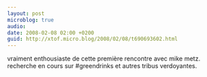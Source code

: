 ```yaml
---
layout: post
microblog: true
audio: 
date: 2008-02-08 02:00 +0200
guid: http://xtof.micro.blog/2008/02/08/t690693602.html
---
```

vraiment enthousiaste de cette première rencontre avec mike metz. recherche en cours sur #greendrinks et autres tribus verdoyantes.
